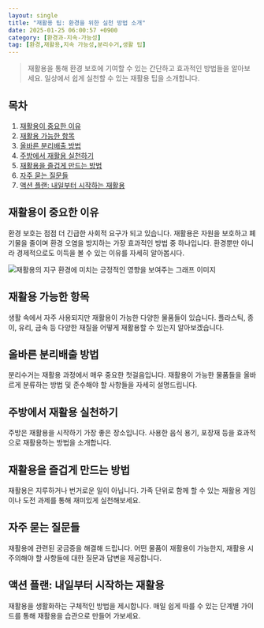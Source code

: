 ```yaml
---
layout: single
title: "재활용 팁: 환경을 위한 실천 방법 소개"
date: 2025-01-25 06:00:57 +0900
category: [환경과-지속-가능성]
tag: [환경,재활용,지속 가능성,분리수거,생활 팁]
---
```

  
> 재활용을 통해 환경 보호에 기여할 수 있는 간단하고 효과적인 방법들을 알아보세요. 일상에서 쉽게 실천할 수 있는 재활용 팁을 소개합니다.

## 목차
1. [재활용이 중요한 이유](#재활용이-중요한-이유)
2. [재활용 가능한 항목](#재활용-가능한-항목)
3. [올바른 분리배출 방법](#올바른-분리배출-방법)
4. [주방에서 재활용 실천하기](#주방에서-재활용-실천하기)
5. [재활용을 즐겁게 만드는 방법](#재활용을-즐겁게-만드는-방법)
6. [자주 묻는 질문들](#자주-묻는-질문들)
7. [액션 플랜: 내일부터 시작하는 재활용](#액션-플랜-내일부터-시작하는-재활용)

## 재활용이 중요한 이유

환경 보호는 점점 더 긴급한 사회적 요구가 되고 있습니다. 재활용은 자원을 보호하고 폐기물을 줄이며 환경 오염을 방지하는 가장 효과적인 방법 중 하나입니다. 환경뿐만 아니라 경제적으로도 이득을 볼 수 있는 이유를 자세히 알아봅시다.


![재활용의 지구 환경에 미치는 긍정적인 영향을 보여주는 그래프 이미지](https://i.ibb.co/18HjgQg/cyed-Swr-Qf1ih0x95u-Err-Bpw-Fc3t3-Fa-Nrsq-YI.png)



## 재활용 가능한 항목

생활 속에서 자주 사용되지만 재활용이 가능한 다양한 물품들이 있습니다. 플라스틱, 종이, 유리, 금속 등 다양한 재질을 어떻게 재활용할 수 있는지 알아보겠습니다.



## 올바른 분리배출 방법

분리수거는 재활용 과정에서 매우 중요한 첫걸음입니다. 재활용이 가능한 물품들을 올바르게 분류하는 방법 및 준수해야 할 사항들을 자세히 설명드립니다.



## 주방에서 재활용 실천하기

주방은 재활용을 시작하기 가장 좋은 장소입니다. 사용한 음식 용기, 포장재 등을 효과적으로 재활용하는 방법을 소개합니다.



## 재활용을 즐겁게 만드는 방법

재활용은 지루하거나 번거로운 일이 아닙니다. 가족 단위로 함께 할 수 있는 재활용 게임이나 도전 과제를 통해 재미있게 실천해보세요.



## 자주 묻는 질문들

재활용에 관련된 궁금증을 해결해 드립니다. 어떤 물품이 재활용이 가능한지, 재활용 시 주의해야 할 사항들에 대한 질문과 답변을 제공합니다.



## 액션 플랜: 내일부터 시작하는 재활용

재활용을 생활화하는 구체적인 방법을 제시합니다. 매일 쉽게 따를 수 있는 단계별 가이드를 통해 재활용을 습관으로 만들어 가보세요.

